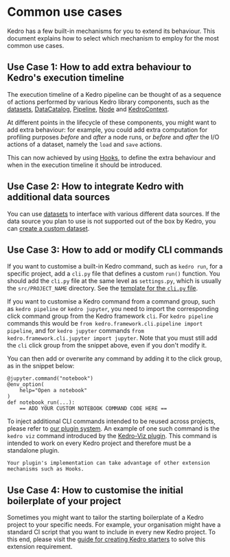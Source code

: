 # Common use cases

Kedro has a few built-in mechanisms for you to extend its behaviour. This document explains how to select which mechanism to employ for the most common use cases.

## Use Case 1: How to add extra behaviour to Kedro's execution timeline

The execution timeline of a Kedro pipeline can be thought of as a sequence of actions performed by various Kedro library components, such as the [datasets](/kedro_datasets), [DataCatalog](/kedro.io.DataCatalog), [Pipeline](/kedro.pipeline.Pipeline), [Node](/kedro.pipeline.node.Node) and [KedroContext](/kedro.framework.context.KedroContext).

At different points in the lifecycle of these components, you might want to add extra behaviour: for example, you could add extra computation for profiling purposes _before_ and _after_ a node runs, or _before_ and _after_ the I/O actions of a dataset, namely the `load` and `save` actions.

This can now achieved by using [Hooks](../hooks/introduction.md), to define the extra behaviour and when in the execution timeline it should be introduced.

## Use Case 2: How to integrate Kedro with additional data sources

You can use [datasets](/kedro_datasets) to interface with various different data sources. If the data source you plan to use is not supported out of the box by Kedro, you can [create a custom dataset](custom_datasets.md).

## Use Case 3: How to add or modify CLI commands

If you want to customise a built-in Kedro command, such as `kedro run`, for a specific project, add a `cli.py` file that defines a custom `run()` function. You should add the `cli.py` file at the same level as `settings.py`, which is usually the `src/PROJECT_NAME` directory. See the [template for the `cli.py` file](../development/commands_reference.md#customise-or-override-project-specific-kedro-commands).


If you want to customise a Kedro command from a command group, such as `kedro pipeline` or `kedro jupyter`, you need to import the corresponding click command group from the Kedro framework `cli`. For `kedro pipeline` commands this would be `from kedro.framework.cli.pipeline import pipeline`, and for `kedro jupyter` commands `from kedro.framework.cli.jupyter import jupyter`. Note that you must still add the `cli` click group from the snippet above, even if you don't modify it.

You can then add or overwrite any command by adding it to the click group, as in the snippet below:
```
@jupyter.command("notebook")
@env_option(
    help="Open a notebook"
)
def notebook_run(...):
    == ADD YOUR CUSTOM NOTEBOOK COMMAND CODE HERE ==
```

To inject additional CLI commands intended to be reused across projects, please refer to [our plugin system](./plugins.md). An example of one such command is the `kedro viz` command introduced by the [Kedro-Viz plugin](https://github.com/kedro-org/kedro-viz). This command is intended to work on every Kedro project and therefore must be a standalone plugin.

```{note}
Your plugin's implementation can take advantage of other extension mechanisms such as Hooks.
```

## Use Case 4: How to customise the initial boilerplate of your project

Sometimes you might want to tailor the starting boilerplate of a Kedro project to your specific needs. For example, your organisation might have a standard CI script that you want to include in every new Kedro project. To this end, please visit the [guide for creating Kedro starters](../kedro_project_setup/starters.md#how-to-create-a-kedro-starter) to solve this extension requirement.
